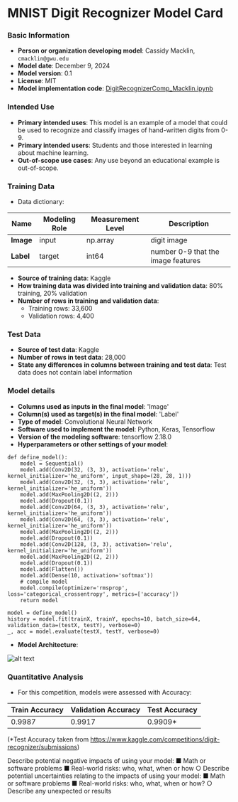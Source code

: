 # MNIST Digit Recognizer Model Card

### Basic Information

* **Person or organization developing model**: Cassidy Macklin, `cmacklin@gwu.edu`
* **Model date**: December 9, 2024
* **Model version**: 0.1
* **License**: MIT
* **Model implementation code**: [DigitRecognizerComp_Macklin.ipynb](https://github.com/cm3155/final-proj/blob/main/DigitRecognizerComp_Macklin.ipynb)

### Intended Use
* **Primary intended uses**: This model is an example of a model that could be used to recognize and classify images of hand-written digits from 0-9. 
* **Primary intended users**: Students and those interested in learning about machine learning. 
* **Out-of-scope use cases**: Any use beyond an educational example is out-of-scope.

### Training Data

* Data dictionary: 

| Name | Modeling Role | Measurement Level| Description|
| ---- | ------------- | ---------------- | ---------- |
|**Image**| input | np.array | digit image |
| **Label** | target | int64 | number 0-9 that the image features |


* **Source of training data**: Kaggle
* **How training data was divided into training and validation data**: 80% training, 20% validation
* **Number of rows in training and validation data**:
  * Training rows: 33,600
  * Validation rows: 4,400

### Test Data
* **Source of test data**: Kaggle
* **Number of rows in test data**: 28,000
* **State any differences in columns between training and test data**: Test data does not contain label information

### Model details
* **Columns used as inputs in the final model**: 'Image'
* **Column(s) used as target(s) in the final model**: 'Label'
* **Type of model**: Convolutional Neural Network 
* **Software used to implement the model**: Python, Keras, Tensorflow
* **Version of the modeling software**: tensorflow 2.18.0
* **Hyperparameters or other settings of your model**: 
```
def define_model():
	model = Sequential()
	model.add(Conv2D(32, (3, 3), activation='relu', kernel_initializer='he_uniform', input_shape=(28, 28, 1)))
	model.add(Conv2D(32, (3, 3), activation='relu', kernel_initializer='he_uniform'))
	model.add(MaxPooling2D((2, 2)))
	model.add(Dropout(0.1))
	model.add(Conv2D(64, (3, 3), activation='relu', kernel_initializer='he_uniform'))
	model.add(Conv2D(64, (3, 3), activation='relu', kernel_initializer='he_uniform'))
	model.add(MaxPooling2D((2, 2)))
	model.add(Dropout(0.1))
	model.add(Conv2D(128, (3, 3), activation='relu', kernel_initializer='he_uniform'))
	model.add(MaxPooling2D((2, 2)))
	model.add(Dropout(0.1))
	model.add(Flatten())
	model.add(Dense(10, activation='softmax'))
	# compile model
	model.compile(optimizer='rmsprop', loss='categorical_crossentropy', metrics=['accuracy'])
	return model

model = define_model()
history = model.fit(trainX, trainY, epochs=10, batch_size=64, validation_data=(testX, testY), verbose=0)
_, acc = model.evaluate(testX, testY, verbose=0)
```
*  **Model Architecture**:

![alt text](https://github.com/user-attachments/assets/9769ae41-915c-42da-a94b-fc90f93c58dd)

### Quantitative Analysis

* For this competition, models were assessed with Accuracy: 

| Train Accuracy | Validation Accuracy | Test Accuracy |
| ------ | ------- | -------- |
| 0.9987 | 0.9917  | 0.9909* |

(*Test Accuracy taken from https://www.kaggle.com/competitions/digit-recognizer/submissions)

Describe potential negative impacts of using your model:
■ Math or software problems
■ Real-world risks: who, what, when or how
○ Describe potential uncertainties relating to the impacts of using your model:
■ Math or software problems
■ Real-world risks: who, what, when or how?
○ Describe any unexpected or results


